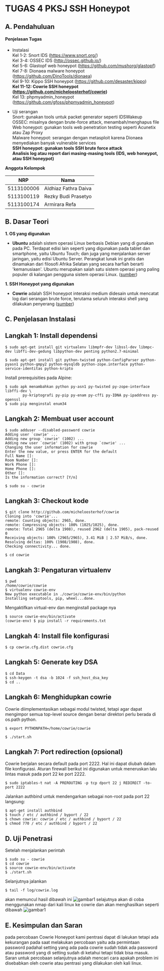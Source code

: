 # TUGAS 4 PKSJ SSH Honeypot

## A. Pendahuluan

#### Penjelasan Tugas

* Instalasi  
Kel 1-2: Snort IDS (https://www.snort.org/)  
Kel 3-4: OSSEC IDS (http://ossec.github.io/)  
Kel 5-6: Glastopf web honeypot (https://github.com/mushorg/glastopf)  
Kel 7-8: Dionaea malware honeypot (https://github.com/DinoTools/dionaea)  
Kel 9-10: Kippo SSH honeypot (https://github.com/desaster/kippo)  
**Kel 11-12: Cowrie SSH honeypot (https://github.com/micheloosterhof/cowrie)**  
Kel 13: phpmyadmin_honeypot (https://github.com/gfoss/phpmyadmin_honeypot)  

* Uji serangan  
Snort: gunakan tools untuk packet generator seperti IDSWakeup  
OSSEC: misalnya dengan brute-force attack, menambah/menghapus file  
Web honeypot: gunakan tools web penetration testing seperti Acunetix atau Zap Proxy  
Malware honeypot: serangan dengan metasploit karena Dionaea menyediakan banyak vulnerable services  
**SSH honeypot: gunakan tools SSH brute force attack**  
**Analisis log atau report dari masing-masing tools (IDS, web honeypot, atau SSH honeypot)**


**Anggota Kelompok**

| NRP         | Nama                 |
|-------------|----------------------|
| 5113100006  | Aldhiaz Fathra Daiva |
| 5113100119  | Rezky Budi Prasetyo  |
| 5113100174  | Armirara Refa        |


## B. Dasar Teori

**1. OS yang digunakan**

* **Ubuntu** adalah sistem operasi Linux berbasis Debian yang di gunakan pada PC. Terdapat edisi lain seperti yang digunakan pada tablet dan smartphone, yaitu  Ubuntu Touch; dan juga yang menjalankan server jaringan, yaitu edisi Ubuntu Server. Perangkat lunak ini gratis dan dinamakan dari filosofi Afrika Selatan yang secara harfiah berarti 'kemanusiaan'.  Ubuntu merupakan salah satu sistem operasi yang paling populer di kalangan pengguna sistem operasi Linux. ([sumber](https://en.m.wikipedia.org/wiki/Ubuntu_(operating_system)))

**1. SSH Honeypot yang digunakan**
* **Cowrie** adalah SSH honeypot interaksi medium didesain untuk mencatat log dari serangan brute force, terutama seluruh interaksi shell yang dilakukan penyerang ([sumber](http://www.kitploit.com/2015/07/cowrie-ssh-honeypot.html))

## C. Penjelasan Instalasi

## Langkah 1: Install dependensi 

``` 
$ sudo apt-get install git virtualenv libmpfr-dev libssl-dev libmpc-dev libffi-dev-gedung libpython-dev penting python2.7-minimal 
``` 

``` 
$ sudo apt-get install git python-twisted python-ConfigParser python-pyasn1 python-gmpy2 python-mysqldb python-zope.interface python-service-identitas python-kripto 
``` 

Install prerequisities pada Alpine: 

``` 
$ sudo apk menambahkan python py-asn1 py-twisted py-zope-interface libffi-dev \ 
        py-kriptografi py-pip py-enam py-cffi py-IDNA py-ipaddress py-openssl 
$ sudo pip menginstal enum34 
``` 

## Langkah 2: Membuat user account

``` 
$ sudo adduser --disabled-password cowrie
Adding user `cowrie' ...
Adding new group `cowrie' (1002) ...
Adding new user `cowrie' (1002) with group `cowrie' ...
Changing the user information for cowrie
Enter the new value, or press ENTER for the default
Full Name []:
Room Number []:
Work Phone []:
Home Phone []:
Other []:
Is the information correct? [Y/n] 

$ sudo su - cowrie 
``` 

## Langkah 3: Checkout kode 

``` 
$ git clone http://github.com/micheloosterhof/cowrie
Cloning into 'cowrie'...
remote: Counting objects: 2965, done.
remote: Compressing objects: 100% (1025/1025), done.
remote: Total 2965 (delta 1908), reused 2962 (delta 1905), pack-reused 0
Receiving objects: 100% (2965/2965), 3.41 MiB | 2.57 MiB/s, done.
Resolving deltas: 100% (1908/1908), done.
Checking connectivity... done.

$ cd cowrie
``` 

## Langkah 3: Pengaturan virtualenv

``` 
$ pwd
/home/cowrie/cowrie
$ virtualenv cowrie-env
New python executable in ./cowrie/cowrie-env/bin/python
Installing setuptools, pip, wheel...done.
``` 

Mengaktifkan virtual-env dan menginstall package nya

``` 
$ source cowrie-env/bin/activate
(cowrie-env) $ pip install -r requirements.txt
``` 

## Langkah 4: Install file konfigurasi

``` 
$ cp cowrie.cfg.dist cowrie.cfg 
``` 

## Langkah 5: Generate key DSA 

``` 
$ cd Data 
$ ssh-keygen -t dsa -b 1024 -f ssh_host_dsa_key 
$ cd .. 
``` 

## Langkah 6: Menghidupkan cowrie 

Cowrie diimplementasikan sebagai modul twisted, tetapi agar dapat
mengimpor semua top-level source dengan benar direktori perlu berada di 
os.path python.

``` 
$ export PYTHONPATH=/home/cowrie/cowrie
``` 

``` 
$ ./start.sh 
``` 

## Langkah 7: Port redirection (opsional) 

Cowrie berjalan secara default pada port 2222. Hal ini dapat diubah dalam file konfigurasi. 
Aturan firewall berikut ini digunakan untuk meneruskan lalu lintas masuk pada port 22 ke port 2222. 

``` 
$ sudo iptables-t nat -A PREROUTING -p tcp dport 22 j REDIRECT -to-port 2222 
``` 

Jalankan authbind untuk mendengarkan sebagai non-root pada port 22 langsung: 

``` 
$ apt-get install authbind 
$ touch / etc / authbind / byport / 22 
$ chown cowrie: cowrie / etc / authbind / byport / 22 
$ chmod 770 / etc / authbind / byport / 22 
``` 

## D. Uji Penetrasi
Setelah menjalankan perintah
```
$ sudo su - cowrie
$ cd cowrie
$ source cowrie-env/bin/activate
$ ./start.sh
```
Selanjutnya jalankan
```
$ tail -f log/cowrie.log
```
akan memuncul hasil dibawah ini
![gambar1](Screenshot/1.png)
selajutnya akan di coba menggunakan nmap dari kali linux ke cowrie dan akan menghasilkan seperti dibawah
![gambar1](Screenshot/2.png)

## E. Kesimpulan dan Saran
pada percobaan Cowrie Honeypot kami pentrasi dapat di lakukan tetapi ada kekurangan pada saat melakukan percobaan yaitu ada permintaan password padahal setting yang ada pada cowrie sudah tidak ada password atau password yang di setting sudah di ketahui tetapi tidak bisa masuk. Saran untuk percobaan selanjutnya adalah mencari cara apakah problem ini disebabkan oleh cowrie atau pentrasi yang dilakukan oleh kali linux.

